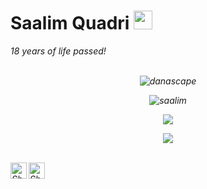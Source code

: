 # Saalim Quadri&nbsp;<img src="https://github.com/TheDudeThatCode/TheDudeThatCode/blob/master/Assets/Mario_Hello_Big.gif" width="30px">

<p>
  <em>
    18 years of life passed! <br>


<br>
<p align="center"><img src="https://komarev.com/ghpvc/?username=danascape&style=flat-square" alt="danascape" /><br></p>
<p align="center"><img src="https://github-readme-stats.vercel.app/api?username=danascape&show_icons=true&count_private=true&theme=dark" alt="saalim" /></p>
<p align="center"><img src="https://github-readme-streak-stats.herokuapp.com/?user=danascape&theme=dark"/></p>
<p align="center"><img src="https://github-readme-stats.vercel.app/api/top-langs/?layout=compact&username=danascape&theme=dark" /></p>
<br>

  <a href="https://twitter.com/danascape">
    <img align="left" alt="Shubhamdeep Jha | Twitter" width="26px" src="https://github.com/TheDudeThatCode/TheDudeThatCode/blob/master/Assets/Twitter.svg" />
  </a>
  <a href="mailto:saalim.priv@gmail.com">
    <img align="left" alt="Shubhamdeep Jha | Gmail" width="26px" src="https://github.com/TheDudeThatCode/TheDudeThatCode/blob/master/Assets/Gmail.svg" />
  </a>

<!-- Thanks to :- ⭐️ From [TheDudeThatCode](https://github.com/TheDudeThatCode) -->
